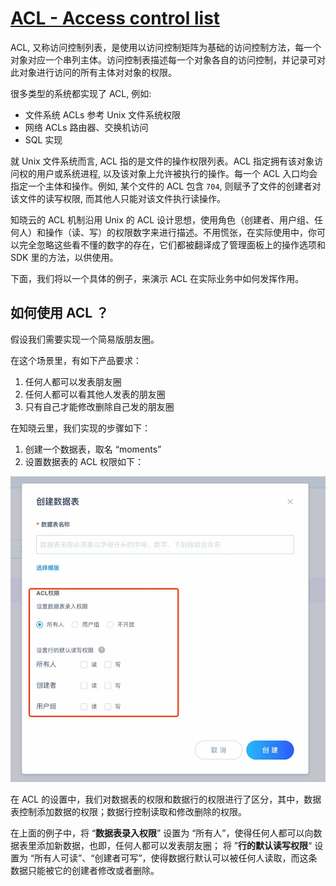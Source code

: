 # [ACL - Access control list](https://en.wikipedia.org/wiki/Access_control_list)

ACL, 又称访问控制列表，是使用以访问控制矩阵为基础的访问控制方法，每一个对象对应一个串列主体。访问控制表描述每一个对象各自的访问控制，并记录可对此对象进行访问的所有主体对对象的权限。

很多类型的系统都实现了 ACL, 例如:
* 文件系统 ACLs
  参考 Unix 文件系统权限
* 网络 ACLs
  路由器、交换机访问
* SQL 实现

就 Unix 文件系统而言, ACL 指的是文件的操作权限列表。ACL 指定拥有该对象访问权的用户或系统进程, 以及该对象上允许被执行的操作。每一个 ACL 入口均会指定一个主体和操作。例如, 某个文件的 ACL 包含 `704`, 则赋予了文件的创建者对该文件的读写权限, 而其他人只能对该文件执行读操作。

知晓云的 ACL 机制沿用 Unix 的 ACL 设计思想，使用角色（创建者、用户组、任何人）和操作（读、写）的权限数字来进行描述。不用慌张，在实际使用中，你可以完全忽略这些看不懂的数字的存在，它们都被翻译成了管理面板上的操作选项和 SDK 里的方法，以供使用。

下面，我们将以一个具体的例子，来演示 ACL 在实际业务中如何发挥作用。

## 如何使用 ACL ？ 

假设我们需要实现一个简易版朋友圈。

在这个场景里，有如下产品要求：

1. 任何人都可以发表朋友圈
2. 任何人都可以看其他人发表的朋友圈
3. 只有自己才能修改删除自己发的朋友圈

在知晓云里，我们实现的步骤如下：

1. 创建一个数据表，取名 “moments”
2. 设置数据表的 ACL 权限如下：

![](../../images/schema-acl-settings-small.jpg)

在 ACL 的设置中，我们对数据表的权限和数据行的权限进行了区分，其中，数据表控制添加数据的权限；数据行控制读取和修改删除的权限。

在上面的例子中，将 “**数据表录入权限**” 设置为 “所有人”，使得任何人都可以向数据表里添加新数据，也即，任何人都可以发表朋友圈；
将 ”**行的默认读写权限**“ 设置为 “所有人可读”、“创建者可写”，使得数据行默认可以被任何人读取，而这条数据只能被它的创建者修改或者删除。






